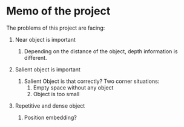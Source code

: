 # Memo of the project

The problems of this project are facing:

1. Near object is important
   1. Depending on the distance of the object, depth information is different.

2. Salient object is important
   1. Salient Object is that correctly? Two corner situations:
       1. Empty space without any object
       2. Object is too small

3. Repetitive and dense object
   1. Position embedding?
